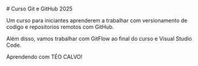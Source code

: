 \# Curso Git e GitHub 2025



Um curso para iniciantes aprenderem a trabalhar com versionamento de codigo e repositorios remotos com GitHub.



Além disso, vamos trabalhar com GitFlow ao final do curso e Visual Studio Code.



Aprendendo com TÉO CALVO!






